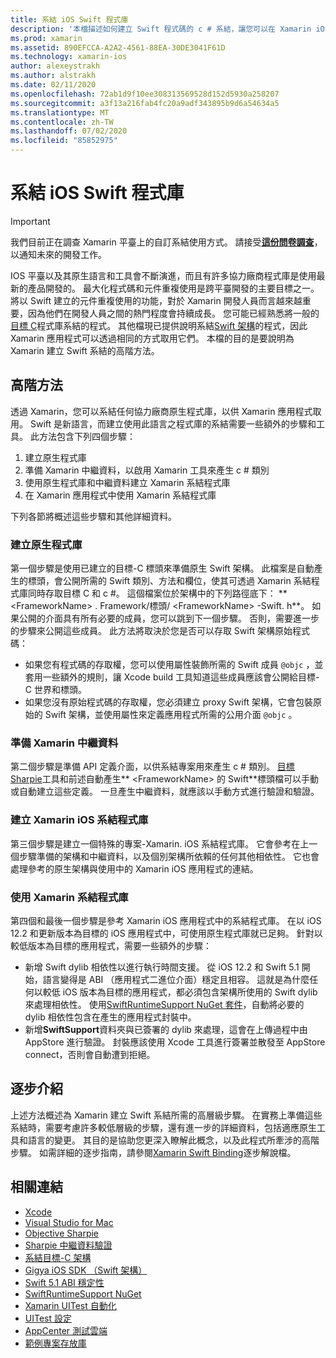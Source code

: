 ```yaml
---
title: 系結 iOS Swift 程式庫
description: '本檔描述如何建立 Swift 程式碼的 c # 系結，讓您可以在 Xamarin iOS 應用程式中使用原生程式庫和 CocoaPods。'
ms.prod: xamarin
ms.assetid: 890EFCCA-A2A2-4561-88EA-30DE3041F61D
ms.technology: xamarin-ios
author: alexeystrakh
ms.author: alstrakh
ms.date: 02/11/2020
ms.openlocfilehash: 72ab1d9f10ee308313569528d152d5930a258207
ms.sourcegitcommit: a3f13a216fab4fc20a9adf343895b9d6a54634a5
ms.translationtype: MT
ms.contentlocale: zh-TW
ms.lasthandoff: 07/02/2020
ms.locfileid: "85852975"
---
```

# <a name="bind-ios-swift-libraries"></a>系結 iOS Swift 程式庫

> [!IMPORTANT]
> 我們目前正在調查 Xamarin 平臺上的自訂系結使用方式。 請接受[**這份問卷調查**](https://www.surveymonkey.com/r/KKBHNLT)，以通知未來的開發工作。

IOS 平臺以及其原生語言和工具會不斷演進，而且有許多協力廠商程式庫是使用最新的產品開發的。 最大化程式碼和元件重複使用是跨平臺開發的主要目標之一。 將以 Swift 建立的元件重複使用的功能，對於 Xamarin 開發人員而言越來越重要，因為他們在開發人員之間的熱門程度會持續成長。 您可能已經熟悉將一般的[目標 C](https://docs.microsoft.com/xamarin/ios/platform/binding-objective-c/walkthrough)程式庫系結的程式。 其他檔現已提供說明系結[Swift 架構](walkthrough.md)的程式，因此 Xamarin 應用程式可以透過相同的方式取用它們。 本檔的目的是要說明為 Xamarin 建立 Swift 系結的高階方法。

## <a name="high-level-approach"></a>高階方法

透過 Xamarin，您可以系結任何協力廠商原生程式庫，以供 Xamarin 應用程式取用。 Swift 是新語言，而建立使用此語言之程式庫的系結需要一些額外的步驟和工具。 此方法包含下列四個步驟：

1. 建立原生程式庫
1. 準備 Xamarin 中繼資料，以啟用 Xamarin 工具來產生 c # 類別
1. 使用原生程式庫和中繼資料建立 Xamarin 系結程式庫
1. 在 Xamarin 應用程式中使用 Xamarin 系結程式庫

下列各節將概述這些步驟和其他詳細資料。

### <a name="build-the-native-library"></a>建立原生程式庫

第一個步驟是使用已建立的目標-C 標頭來準備原生 Swift 架構。 此檔案是自動產生的標頭，會公開所需的 Swift 類別、方法和欄位，使其可透過 Xamarin 系結程式庫同時存取目標 C 和 c #。 這個檔案位於架構中的下列路徑底下： ** \<FrameworkName> . Framework/標頭/ \<FrameworkName> -Swift. h**。 如果公開的介面具有所有必要的成員，您可以跳到下一個步驟。 否則，需要進一步的步驟來公開這些成員。 此方法將取決於您是否可以存取 Swift 架構原始程式碼：

- 如果您有程式碼的存取權，您可以使用屬性裝飾所需的 Swift 成員 `@objc` ，並套用一些額外的規則，讓 Xcode build 工具知道這些成員應該會公開給目標-C 世界和標頭。
- 如果您沒有原始程式碼的存取權，您必須建立 proxy Swift 架構，它會包裝原始的 Swift 架構，並使用屬性來定義應用程式所需的公用介面 `@objc` 。

### <a name="prepare-the-xamarin-metadata"></a>準備 Xamarin 中繼資料

第二個步驟是準備 API 定義介面，以供系結專案用來產生 c # 類別。 [目標 Sharpie](https://docs.microsoft.com/xamarin/cross-platform/macios/binding/objective-sharpie/)工具和前述自動產生** \<FrameworkName> 的 Swift**標頭檔可以手動或自動建立這些定義。 一旦產生中繼資料，就應該以手動方式進行驗證和驗證。

### <a name="build-the-xamarinios-binding-library"></a>建立 Xamarin iOS 系結程式庫

第三個步驟是建立一個特殊的專案-Xamarin. iOS 系結程式庫。 它會參考在上一個步驟準備的架構和中繼資料，以及個別架構所依賴的任何其他相依性。 它也會處理參考的原生架構與使用中的 Xamarin iOS 應用程式的連結。

### <a name="consume-the-xamarin-binding-library"></a>使用 Xamarin 系結程式庫

第四個和最後一個步驟是參考 Xamarin iOS 應用程式中的系結程式庫。 在以 iOS 12.2 和更新版本為目標的 iOS 應用程式中，可使用原生程式庫就已足夠。 針對以較低版本為目標的應用程式，需要一些額外的步驟：

- 新增 Swift dylib 相依性以進行執行時間支援。 從 iOS 12.2 和 Swift 5.1 開始，語言變得是 ABI （應用程式二進位介面）穩定且相容。 這就是為什麼任何以較低 iOS 版本為目標的應用程式，都必須包含架構所使用的 Swift dylib 來處理相依性。 使用[SwiftRuntimeSupport NuGet 套件](https://www.nuget.org/packages/Xamarin.iOS.SwiftRuntimeSupport/)，自動將必要的 dylib 相依性包含在產生的應用程式封裝中。
- 新增**SwiftSupport**資料夾與已簽署的 dylib 來處理，這會在上傳過程中由 AppStore 進行驗證。 封裝應該使用 Xcode 工具進行簽署並散發至 AppStore connect，否則會自動遭到拒絕。

## <a name="walkthrough"></a>逐步介紹

上述方法概述為 Xamarin 建立 Swift 系結所需的高層級步驟。 在實務上準備這些系結時，需要考慮許多較低層級的步驟，還有進一步的詳細資料，包括適應原生工具和語言的變更。 其目的是協助您更深入瞭解此概念，以及此程式所牽涉的高階步驟。 如需詳細的逐步指南，請參閱[Xamarin Swift Binding](walkthrough.md)逐步解說檔。

## <a name="related-links"></a>相關連結

- [Xcode](https://apps.apple.com/us/app/xcode/id497799835)
- [Visual Studio for Mac](https://visualstudio.microsoft.com/downloads)
- [Objective Sharpie](https://docs.microsoft.com/xamarin/cross-platform/macios/binding/objective-sharpie/)
- [Sharpie 中繼資料驗證](https://docs.microsoft.com/xamarin/cross-platform/macios/binding/objective-sharpie/platform/verify)
- [系結目標-C 架構](https://docs.microsoft.com/xamarin/ios/platform/binding-objective-c/walkthrough)
- [Gigya iOS SDK （Swift 架構）](https://developers.gigya.com/display/GD/Swift+SDK)
- [Swift 5.1 ABI 穩定性](https://swift.org/blog/swift-5-1-released/)
- [SwiftRuntimeSupport NuGet](https://www.nuget.org/packages/Xamarin.iOS.SwiftRuntimeSupport/)
- [Xamarin UITest 自動化](https://docs.microsoft.com/appcenter/test-cloud/uitest/)
- [UITest 設定](https://docs.microsoft.com/appcenter/test-cloud/preparing-for-upload/xamarin-ios-uitest)
- [AppCenter 測試雲端](https://docs.microsoft.com/appcenter/test-cloud/preparing-for-upload/xamarin-ios-uitest)
- [範例專案存放庫](https://github.com/xamcat/xamarin-binding-swift-framework)
